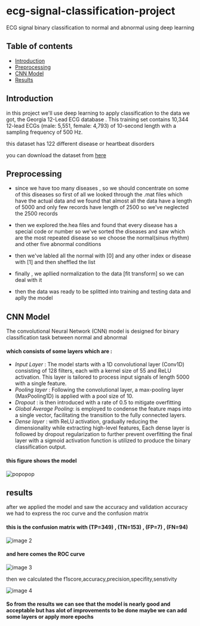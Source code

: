 # ecg-signal-classification-project

ECG signal binary classification to normal and abnormal using deep learning

## Table of contents 
- [Introduction](https://github.com/Ahmedramadan125/ecg-signal-project/edit/main/README.md#introduction)
- [Preprocessing](https://github.com/Ahmedramadan125/ecg-signal-project/edit/main/README.md#preprocessing)
- [CNN Model](https://github.com/Ahmedramadan125/ecg-signal-project/edit/main/README.md#cnn-model)
- [Results](https://github.com/Ahmedramadan125/ecg-signal-project/edit/main/README.md#results)

 ## Introduction
 in this project we'll use deep learning to apply classification to the data we got, the Georgia 12-Lead ECG database . This training set contains 10,344 12-lead ECGs (male: 5,551, female: 4,793) of 10-second length with a sampling frequency of 500 Hz.

 this dataset has 122 different disease or heartbeat disorders
 
 you can download the dataset from [here](https://www.kaggle.com/datasets/bjoernjostein/georgia-12lead-ecg-challenge-database)
 ## Preprocessing

- since we have too many diseases , so we should concentrate on some of this diseases so first of all we looked through the .mat files which have the actual data and we found that almost all the data have a length of 5000 and only few records have length of 2500 so we've neglected the 2500 records 
 
- then we explored the.hea files and found that every disease has a special code or number so we've sorted the diseases and saw which are the most repeated disease so we choose the normal(sinus rhythm) and other five abnormal conditions

- then we've labled all the normal with [0] and any other index or disease with [1] and then sheffled the list

- finally , we apllied normalization to the data [fit transform] so we can deal with it

- then the data was ready to be splitted into training and testing data and aplly the model 

## CNN Model

The convolutional Neural Network (CNN) model is designed for binary classification task between normal and abnormal 
#### which consists of some layers which are :
- *Input Layer* : The model starts with a 1D convolutional layer (Conv1D) consisting of 128 filters, each with a kernel size of 55 and ReLU activation. This layer is tailored to process input signals of length 5000 with a single feature.
-  *Pooling layer* : Following the convolutional layer, a max-pooling layer (MaxPooling1D) is applied with a pool size of 10.
-  *Dropout* : is then introduced with a rate of 0.5 to mitigate overfitting
-  *Global Average Pooling*: is employed to condense the feature maps into a single vector, facilitating the transition to the fully connected layers.
-  *Dense layer* : with ReLU activation, gradually reducing the dimensionality while extracting high-level features, Each dense layer is followed by dropout regularization to further prevent overfitting the final layer  with a sigmoid activation function is utilized to produce the binary classification output.

  
#### this figure shows the model
   ![popopop](https://github.com/Ahmedramadan125/ecg-signal-project/assets/170275437/de2501ab-5dc6-47d5-a8c8-6f1b94b1120c)


## results 

after we applied the model and saw the accuracy and validation accuracy we had to express the roc curve and the confusion matrix

#### this is the confusion matrix with (TP=349) , (TN=153) , (FP=7) , (FN=94)
![image 2](https://github.com/Ahmedramadan125/ecg-signal-project/assets/170275437/632a0b22-5345-4ee2-84e9-62414089f4c8)

#### and here comes the ROC curve
![image 3](https://github.com/Ahmedramadan125/ecg-signal-project/assets/170275437/4f5d9272-fe71-4f91-ab28-a2481e4cb4dc)


then we calculated the f1score,accuracy,precision,specifity,senstivity

![image 4](https://github.com/Ahmedramadan125/ecg-signal-project/assets/170275437/19c4d631-04ac-4334-9e02-b98e553d41f1)

#### So from the results we can see that the model is nearly good and acceptable but has alot of improvements to be done maybe we can add some layers or apply more epochs 
 



